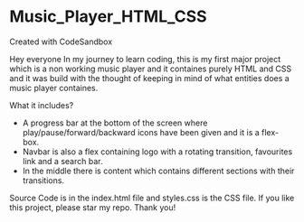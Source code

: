 # Music_Player_HTML_CSS
Created with CodeSandbox

Hey everyone
In my journey to learn coding, this is my first major project which is a non working music player and it containes purely HTML and CSS and it was build with the thought of keeping in mind of what entities does a music player containes.

What it includes?
- A progress bar at the bottom of the screen where play/pause/forward/backward icons have been given and it is a flex-box.
- Navbar is also a flex containing logo with a rotating transition, favourites link and a search bar.
- In the middle there is content which contains different sections with their transitions.

Source Code is in the index.html file and styles.css is the CSS file.
If you like this project, please star my repo.
Thank you!
